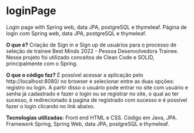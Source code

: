 # loginPage
Login page with Spring web, data JPA, postgreSQL e thymeleaf. 
Página de login com Spring web, data JPA, postgreSQL e thymeleaf. 

**O que é?**
Criação de Sign in e Sign up de usuários para o processo de seleção de trainee Best Minds 2022 - Pessoa Desenvolvedora Trainee. 
Nesse projeto foi utilizado conceitos de Clean Code e SOLID, principalmente com o Spring.

**O que o código faz?**
É possível acessar a aplicação pelo http://localhost:8080/ no browser e selecionar entre as duas opções: registro ou login.
A partir disso o usuário pode entrar no site com usuário e senha já cadastrado e fazer o login ou se registrar no site, o qual ao ter sucesso, é redirecionado 
à pagina de registrado com sucesso e é possível fazer o login clicando no link abaixo.

**Tecnologias utilizadas:**
Front end HTML e CSS.
Código em Java, JPA.
Framework Spring, Spring Web, data JPA, postgreSQL e thymeleaf.
